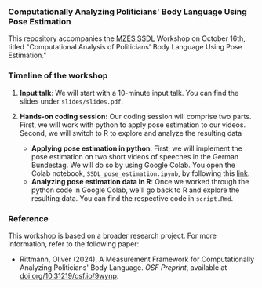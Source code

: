 ### Computationally Analyzing Politicians' Body Language Using Pose Estimation

This repository accompanies the [MZES SSDL](https://www.mzes.uni-mannheim.de/socialsciencedatalab/) Workshop on October 16th, titled "Computational Analysis of Politicians' Body Language Using Pose Estimation."


### Timeline of the workshop

  1. **Input talk**: We will start with a 10-minute input talk. You can find the slides under `slides/slides.pdf`.
  2. **Hands-on coding session:** Our coding session will comprise two parts. First, we will work with python to apply pose estimation to our videos. Second, we will switch to R to explore and analyze the resulting data
    
        - **Applying pose estimation in python**: First, we will implement the pose estimation on two short videos of speeches in the German Bundestag. We will do so by using Google Colab. You open the Colab notebook, `SSDL_pose_estimation.ipynb`, by following this [link](https://colab.research.google.com/github/orittmann/ssdl_body_language).
        - **Analyzing pose estimation data in R**: Once we worked through the python code in Google Colab, we'll go back to R and explore the resulting data. You can find the respective code in `script.Rmd`.
        
### Reference

This workshop is based on a broader research project. For more information, refer to the following paper:

  - Rittmann, Oliver (2024). A Measurement Framework for Computationally Analyzing Politicians' Body Language. _OSF Preprint_, available at [doi.org/10.31219/osf.io/9wynp](https://doi.org/10.31219/osf.io/9wynp).